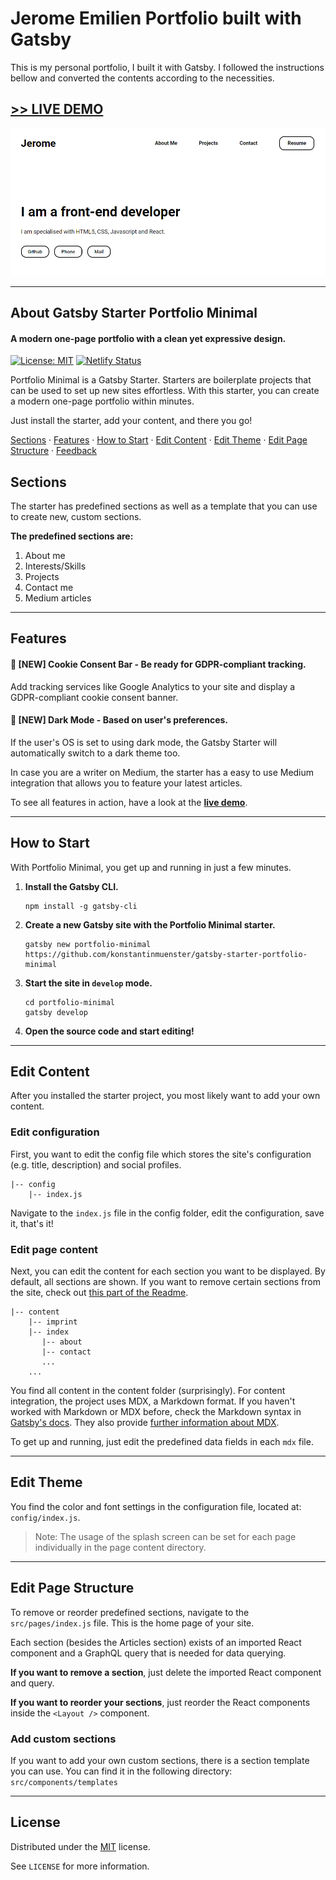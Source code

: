 # Jerome Emilien Portfolio built with Gatsby

This is my personal portfolio, I built it with Gatsby. I followed the instructions bellow and converted the contents according to the necessities.

<a href="https://jerome-emilien.netlify.app/" target="_blank"><strong>>> LIVE DEMO</strong></a>
---

<img src="demo.png" alt="Jerome Emilien Portfolio demo" width="600" />

---
## About Gatsby Starter Portfolio Minimal

#### A modern one-page portfolio with a clean yet expressive design.

[![License: MIT](https://img.shields.io/badge/License-MIT-blue.svg)](https://opensource.org/licenses/MIT) [![Netlify Status](https://api.netlify.com/api/v1/badges/16b36180-0897-40c5-925c-fefa0232555c/deploy-status)](https://app.netlify.com/sites/gatsby-starter-portfolio-minimal/deploys)

Portfolio Minimal is a Gatsby Starter. Starters are boilerplate projects that can be used to set up new sites effortless. With this starter, you can create a modern one-page portfolio within minutes.

Just install the starter, add your content, and there you go!

<a href="#sections">Sections</a> · <a href="#features">Features</a> · <a href="#how-to-start">How to Start</a> · <a href="#edit-content">Edit Content</a> · <a href="#edit-theme">Edit Theme</a> · <a href="#edit-page-structure">Edit Page Structure</a> · <a href="#feedback">Feedback</a>


## Sections

The starter has predefined sections as well as a template that you can use to create new, custom sections.

**The predefined sections are:**

1. About me
2. Interests/Skills
3. Projects
4. Contact me
5. Medium articles

---

## Features

#### 🍪 [NEW] Cookie Consent Bar - Be ready for GDPR-compliant tracking.

Add tracking services like Google Analytics to your site and display a GDPR-compliant cookie consent banner.

#### 🌛 [NEW] Dark Mode - Based on user's preferences.

If the user's OS is set to using dark mode, the Gatsby Starter will automatically switch to a dark theme too.


In case you are a writer on Medium, the starter has a easy to use Medium integration that allows you to feature your latest articles.

To see all features in action, have a look at the <a href="https://gatsby-starter-portfolio-minimal.netlify.app/" target="_blank"><strong>live demo</strong></a>.

---

## How to Start

With Portfolio Minimal, you get up and running in just a few minutes.

1. **Install the Gatsby CLI.**

   ```
   npm install -g gatsby-cli

   ```

2. **Create a new Gatsby site with the Portfolio Minimal starter.**

   ```
   gatsby new portfolio-minimal https://github.com/konstantinmuenster/gatsby-starter-portfolio-minimal
   ```

3. **Start the site in `develop` mode.**

   ```
   cd portfolio-minimal
   gatsby develop
   ```

4. **Open the source code and start editing!**

---

## Edit Content

After you installed the starter project, you most likely want to add your own content.

### Edit configuration

First, you want to edit the config file which stores the site's configuration (e.g. title, description) and social profiles.

```
|-- config
    |-- index.js
```

Navigate to the `index.js` file in the config folder, edit the configuration, save it, that's it!

### Edit page content

Next, you can edit the content for each section you want to be displayed. By default, all sections are shown. If you want to remove certain sections from the site, check out <a href="#editing-page-structure">this part of the Readme</a>.

```
|-- content
    |-- imprint
    |-- index
       |-- about
       |-- contact
       ...
    ...
```

You find all content in the content folder (surprisingly). For content integration, the project uses MDX, a Markdown format. If you haven't worked with Markdown or MDX before, check the Markdown syntax in <a href="https://www.gatsbyjs.org/docs/mdx/markdown-syntax/" target="_blank">Gatsby's docs</a>. They also provide <a href="https://www.gatsbyjs.org/docs/mdx/writing-pages/" target="_blank">further information about MDX</a>.

To get up and running, just edit the predefined data fields in each `mdx` file.

---

## Edit Theme

You find the color and font settings in the configuration file, located at: `config/index.js`.

> Note: The usage of the splash screen can be set for each page individually in the page content directory.

---

## Edit Page Structure

To remove or reorder predefined sections, navigate to the `src/pages/index.js` file. This is the home page of your site.

Each section (besides the Articles section) exists of an imported React component and a GraphQL query that is needed for data querying.

**If you want to remove a section**, just delete the imported React component and query.

**If you want to reorder your sections**, just reorder the React components inside the `<Layout />` component.

### Add custom sections

If you want to add your own custom sections, there is a section template you can use. You can find it in the following directory: `src/components/templates`

---


## License

Distributed under the [MIT](http://showalicense.com/?fullname=Konstantin+M%C3%BCnster&year=2019#license-mit) license.

See `LICENSE` for more information.
